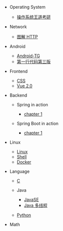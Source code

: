 - Operating System

  - [操作系统王道考研](CSBasic/操作系统/操作系统王道考研.md)

- Network

  - [图解 HTTP ](CSBasic/计算机网络/图解HTTP.md)

- Android

  - [Android-TG](Android/Android-tg.md)
  - [第一行代码第三版](Android/第一行代码第三版笔记.md)

- Frontend

  - [CSS](frontend/CSS.md)
  - [Vue 2.0](frontend/Vue2.0.md)

- Backend

  - Spring in action

    - [chapter 1](backend/SpringInAction/chapter1.md)

  - Spring Boot in action

    - [chapter 1](backend/SpringBootInAction/chapter1.md)

- Linux

  - [Linux](Linux/linux.md)
  - [Shell](Linux/shell.md)
  - [Docker](Linux/docker.md)

- Language

  - [C](language/C/C.md)

  - Java
    - [JavaSE](language/Java/JavaSE.md)
    - [Java 多线程](language/Java/Java多线程.md)
  - [Python](language/Python/Python.md)

- Math
